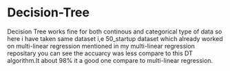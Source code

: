 # Decision-Tree
Decision Tree works fine for both continous and categorical type of data so here i have taken same dataset i,e 50_startup  dataset which already worked on
multi-linear regression mentioned in my multi-linear regression repositary you can see the accuarcy was less compare to this DT algorithm.It about 98% it 
a good one compare to multi-linear regression.
